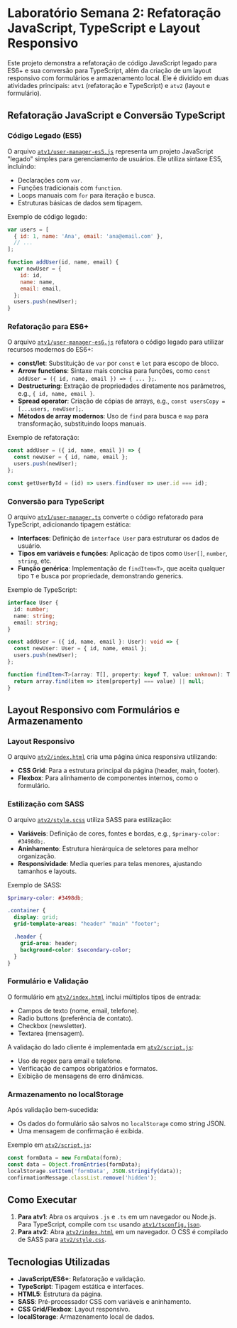 # Laboratório Semana 2: Refatoração JavaScript, TypeScript e Layout Responsivo

Este projeto demonstra a refatoração de código JavaScript legado para ES6+ e sua conversão para TypeScript, além da criação de um layout responsivo com formulários e armazenamento local. Ele é dividido em duas atividades principais: `atv1` (refatoração e TypeScript) e `atv2` (layout e formulário).

## Refatoração JavaScript e Conversão TypeScript

### Código Legado (ES5)
O arquivo [`atv1/user-manager-es5.js`](atv1/user-manager-es5.js) representa um projeto JavaScript "legado" simples para gerenciamento de usuários. Ele utiliza sintaxe ES5, incluindo:
- Declarações com `var`.
- Funções tradicionais com `function`.
- Loops manuais com `for` para iteração e busca.
- Estruturas básicas de dados sem tipagem.

Exemplo de código legado:
```javascript
var users = [
  { id: 1, name: 'Ana', email: 'ana@email.com' },
  // ...
];

function addUser(id, name, email) {
  var newUser = {
    id: id,
    name: name,
    email: email,
  };
  users.push(newUser);
}
```

### Refatoração para ES6+
O arquivo [`atv1/user-manager-es6.js`](atv1/user-manager-es6.js) refatora o código legado para utilizar recursos modernos do ES6+:
- **const/let**: Substituição de `var` por `const` e `let` para escopo de bloco.
- **Arrow functions**: Sintaxe mais concisa para funções, como `const addUser = ({ id, name, email }) => { ... };`.
- **Destructuring**: Extração de propriedades diretamente nos parâmetros, e.g., `{ id, name, email }`.
- **Spread operator**: Criação de cópias de arrays, e.g., `const usersCopy = [...users, newUser];`.
- **Métodos de array modernos**: Uso de `find` para busca e `map` para transformação, substituindo loops manuais.

Exemplo de refatoração:
```javascript
const addUser = ({ id, name, email }) => {
  const newUser = { id, name, email };
  users.push(newUser);
};

const getUserById = (id) => users.find(user => user.id === id);
```

### Conversão para TypeScript
O arquivo [`atv1/user-manager.ts`](atv1/user-manager.ts) converte o código refatorado para TypeScript, adicionando tipagem estática:
- **Interfaces**: Definição de `interface User` para estruturar os dados de usuário.
- **Tipos em variáveis e funções**: Aplicação de tipos como `User[]`, `number`, `string`, etc.
- **Função genérica**: Implementação de `findItem<T>`, que aceita qualquer tipo `T` e busca por propriedade, demonstrando generics.

Exemplo de TypeScript:
```typescript
interface User {
  id: number;
  name: string;
  email: string;
}

const addUser = ({ id, name, email }: User): void => {
  const newUser: User = { id, name, email };
  users.push(newUser);
};

function findItem<T>(array: T[], property: keyof T, value: unknown): T | null {
  return array.find(item => item[property] === value) || null;
}
```

## Layout Responsivo com Formulários e Armazenamento

### Layout Responsivo
O arquivo [`atv2/index.html`](atv2/index.html) cria uma página única responsiva utilizando:
- **CSS Grid**: Para a estrutura principal da página (header, main, footer).
- **Flexbox**: Para alinhamento de componentes internos, como o formulário.

### Estilização com SASS
O arquivo [`atv2/style.scss`](atv2/style.scss) utiliza SASS para estilização:
- **Variáveis**: Definição de cores, fontes e bordas, e.g., `$primary-color: #3498db;`.
- **Aninhamento**: Estrutura hierárquica de seletores para melhor organização.
- **Responsividade**: Media queries para telas menores, ajustando tamanhos e layouts.

Exemplo de SASS:
```scss
$primary-color: #3498db;

.container {
  display: grid;
  grid-template-areas: "header" "main" "footer";

  .header {
    grid-area: header;
    background-color: $secondary-color;
  }
}
```

### Formulário e Validação
O formulário em [`atv2/index.html`](atv2/index.html) inclui múltiplos tipos de entrada:
- Campos de texto (nome, email, telefone).
- Radio buttons (preferência de contato).
- Checkbox (newsletter).
- Textarea (mensagem).

A validação do lado cliente é implementada em [`atv2/script.js`](atv2/script.js):
- Uso de regex para email e telefone.
- Verificação de campos obrigatórios e formatos.
- Exibição de mensagens de erro dinâmicas.

### Armazenamento no localStorage
Após validação bem-sucedida:
- Os dados do formulário são salvos no `localStorage` como string JSON.
- Uma mensagem de confirmação é exibida.

Exemplo em [`atv2/script.js`](atv2/script.js):
```javascript
const formData = new FormData(form);
const data = Object.fromEntries(formData);
localStorage.setItem('formData', JSON.stringify(data));
confirmationMessage.classList.remove('hidden');
```

## Como Executar
1. **Para atv1**: Abra os arquivos `.js` e `.ts` em um navegador ou Node.js. Para TypeScript, compile com `tsc` usando [`atv1/tsconfig.json`](atv1/tsconfig.json).
2. **Para atv2**: Abra [`atv2/index.html`](atv2/index.html) em um navegador. O CSS é compilado de SASS para [`atv2/style.css`](atv2/style.css).

## Tecnologias Utilizadas
- **JavaScript/ES6+**: Refatoração e validação.
- **TypeScript**: Tipagem estática e interfaces.
- **HTML5**: Estrutura da página.
- **SASS**: Pré-processador CSS com variáveis e aninhamento.
- **CSS Grid/Flexbox**: Layout responsivo.
- **localStorage**: Armazenamento local de dados.